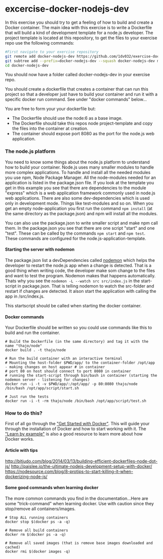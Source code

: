# excercise-docker-nodejs-dev

In this exercise you should try to get a feeling of how to build and create a Docker container. The main idea with this exercise is to write a Dockerfile that will build a kind of development template for a node.js developer. The project template is located at this repository, to get the files to your exercise repo use the following commands:
```bash
#First navigate to your exercise repository
git remote add docker-nodejs-dev https://github.com/1dv032/exercise-docker-nodejs-dev.git
git subtree add --prefix=docker-nodejs-dev --squash docker-nodejs-dev master
cd docker-nodejs-dev
```
You should now have a folder called docker-nodejs-dev in your exercise repo.
 
You should create a dockerfile that creates a container that can run this project so that a developer just have to build your container and run it with a specific docker run command. See under "docker commands" below...

You are free to form your your dockerfile but:

* The Dockerfile should use the node:6 as a base image.
* The Dockerfile should take this repos node project-template and copy the files into the container at creation.
* The container should expose port 8080 as the port for the node.js web application.

### The node.js platform
You need to know some things about the node.js platform to understand how to build your container. Node.js uses many smaller modules to handle more complex applications. To handle and install all the needed modules you use npm, Node Package Manager. All the node-modules needed for an application is listed in the package.json file. If you look at the template you get in this example you see that there are dependencies to the module "express" which is a web application framework commonly used in node.js web applications. There are also some dev-dependencies which is used only in development mode. Things like test-modules and so on. When you get an empty node-application you first run the command `npm install` (at the same directory as the package.json) and npm will install all the modules.

You can also use the package.json to write smaller script and make npm call them. In the package.json you see that there are one script "start" and one "test". These can be called by the commands `npm start` and `npm test`. These commands are configured for the node.js-application-template.

#### Starting the server with nodemon
The package.json list a devDependencies called [nodemon](https://github.com/remy/nodemon) which helps the developer to restart the node.js app when a change is detected. That is a good thing when writing code, the developer make som change to the files and want to test the program. Nodemon makes that happens automatically. Thats why you see the `nodemon -L --watch src src/index.js` in the start-script in package.json. That is telling nodemon to watch the src-folder and restart if changes are detected. It alson start the application with calling the app in /src/index.js.

This startscript should be called when starting the docker container.

#### Docker commands

Your Dockerfile should be written so you could use commands like this to build and run the container.


```
# Build the Dockerfile (in the same directory) and tag it with the name "thajo/node"
docker build . -t thajo/node

# Run the build container with an interactive terminal
# Mounting the host-folder $PWD/app/ to the container-folder /opt/app - making changes on host appear # in container
# port 80 on host should connect to port 8080 in container
# running the start-script through bin/bash in container (starting the nodemon server - listening for changes)
docker run -i -t -v $PWD/app/:/opt/app/ -p 80:8080 thajo/node /bin/bash /opt/app/script/start.sh

# Just run the tests
docker run -i -t -rm thajo/node /bin/bash /opt/app/script/test.sh
```

### How to do this?
First of all go through the ["Get Started with Docker"](https://docs.docker.com/engine/getstarted/). This will guide your through the installation of Docker and how to start working with it. The ["Learn by example"](https://docs.docker.com/engine/tutorials/#/learn-by-example) is also a good resource to learn more about how Docker works.

#### Article with tips
http://bitjudo.com/blog/2014/03/13/building-efficient-dockerfiles-node-dot-js/
http://paislee.io/the-ultimate-nodejs-development-setup-with-docker/
https://nodesource.com/blog/8-protips-to-start-killing-it-when-dockerizing-node-js/  

#### Some good commands when learning docker
The more common commands you find in the documentation...Here are some "trick-command" when learning docker. Use with caution since they stop/remove all containers/images.

```
# Stop ALL running containers
docker stop $(docker ps -a -q)

# Remove all build containers
docker rm $(docker ps -a -q)

# Remove all saved images (that is remove base images downloaded and cached)
docker rmi $(docker images -q)

```
